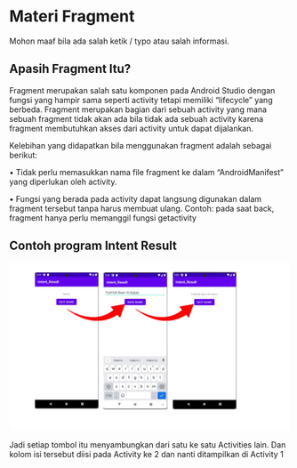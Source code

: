 # Materi Fragment

 Mohon maaf bila ada salah ketik / typo atau salah informasi.

## Apasih Fragment Itu?

Fragment merupakan salah satu komponen pada Android Studio dengan fungsi yang hampir sama seperti activity tetapi memiliki “lifecycle” yang berbeda. Fragment merupakan bagian dari sebuah activity yang mana sebuah fragment tidak akan ada bila tidak ada sebuah activity karena fragment membutuhkan akses dari activity untuk dapat dijalankan.

Kelebihan yang didapatkan bila menggunakan fragment adalah sebagai berikut:

• Tidak perlu memasukkan nama file fragment ke dalam “AndroidManifest” yang diperlukan oleh activity.

• Fungsi yang berada pada activity dapat langsung digunakan dalam fragment tersebut tanpa harus membuat ulang. Contoh: pada saat back, fragment hanya perlu memanggil fungsi getactivity

## Contoh program Intent Result 

![Alt Text](https://github.com/lethanaxeger/Fragment/blob/master/direction.png)

Jadi setiap tombol itu menyambungkan dari satu ke satu Activities lain. Dan kolom isi tersebut diisi pada Activity ke 2 dan nanti ditampilkan di Activity 1
